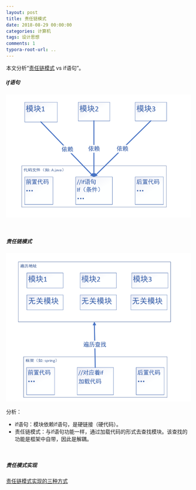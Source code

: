 ```yaml
---
layout: post
title: 责任链模式
date: 2018-08-29 00:00:00
categories: 计算机
tags: 设计思想
comments: 1
typora-root-url: ..
---
```




本文分析“[责任链模式](http://www.runoob.com/design-pattern/chain-of-responsibility-pattern.html) vs if语句”。

##### if语句

![1541994387297](/assets/blog_res/1541993038355.png)

<br>

##### 责任链模式

![1541994419346](/assets/blog_res/1541994419346.png)

分析：

- if语句：模块依赖if语句，是硬链接（硬代码）。
- 责任链模式：与if语句功能一样，通过加载代码的形式去查找模块。该查找的功能是框架中自带，因此是解耦。

<br>

##### 责任模式实现

[责任链模式实现的三种方式](https://www.cnblogs.com/lizo/p/7503862.html)